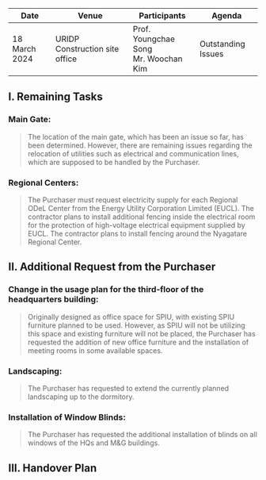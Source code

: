 Date | Venue | Participants | Agenda
-----|-------|--------------|--------
18 March 2024 | URIDP Construction site office | Prof. Youngchae Song</br>Mr. Woochan Kim | Outstanding Issues

## I. Remaining Tasks
### Main Gate:
>The location of the main gate, which has been an issue so far, has been determined. However, there are remaining issues regarding the relocation of utilities such as electrical and communication lines, which are supposed to be handled by the Purchaser.
### Regional Centers:
>The Purchaser must request electricity supply for each Regional ODeL Center from the Energy Utility Corporation Limited (EUCL).
>The contractor plans to install additional fencing inside the electrical room for the protection of high-voltage electrical equipment supplied by EUCL.
>The contractor plans to install fencing around the Nyagatare Regional Center.
## II. Additional Request from the Purchaser
### Change in the usage plan for the third-floor of the headquarters building:
>Originally designed as office space for SPIU, with existing SPIU furniture planned to be used. However, as SPIU will not be utilizing this space and existing furniture will not be placed, the Purchaser has requested the addition of new office furniture and the installation of meeting rooms in some available spaces.
### Landscaping:
>The Purchaser has requested to extend the currently planned landscaping up to the dormitory.
### Installation of Window Blinds:
>The Purchaser has requested the additional installation of blinds on all windows of the HQs and M&G buildings.
## III. Handover Plan


